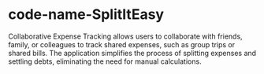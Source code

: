 # code-name-SplitItEasy
Collaborative Expense Tracking allows users to collaborate with friends, family, or colleagues to track shared expenses, such as group trips or shared bills. The application simplifies the process of splitting expenses and settling debts, eliminating the need for manual calculations.
